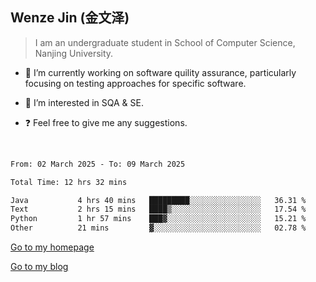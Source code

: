 ## Wenze Jin (金文泽)

> I am an undergraduate student in School of Computer Science, Nanjing University.

- 🔭 I’m currently working on software quility assurance, particularly focusing on testing approaches for specific software.
  
- 🌱 I’m interested in SQA & SE.
  
- ❓ Feel free to give me any suggestions.  

<br>  

<!--START_SECTION:waka-->

```txt
From: 02 March 2025 - To: 09 March 2025

Total Time: 12 hrs 32 mins

Java           4 hrs 40 mins   █████████░░░░░░░░░░░░░░░░   36.31 %
Text           2 hrs 15 mins   ████▒░░░░░░░░░░░░░░░░░░░░   17.54 %
Python         1 hr 57 mins    ███▓░░░░░░░░░░░░░░░░░░░░░   15.21 %
Other          21 mins         ▓░░░░░░░░░░░░░░░░░░░░░░░░   02.78 %
```

<!--END_SECTION:waka-->

[Go to my homepage](https://wenzejin.github.io)

[Go to my blog](https://wenzejin.notion.site/Wenze-Jin-s-Blog-1635e9fa7b6d80b3adcedfacc74aa717?pvs=4)
